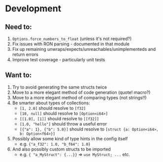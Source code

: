 Development
===

## Need to:
1.  `Options.force_numbers_to_float` (unless it's not required?)
2.  Fix issues with RON parsing - documented in that module
3.  Fix up remaining unwraps/expects/unreachables/unimplementeds and return errors
4.  Improve test coverage - particularly unit tests

## Want to:
1.  Try to avoid generating the same structs twice
2.  Move to a more elegant method of code generation (quote! macro?)
3.  Move to a more elegant method of comparing types (not strings!!)
4.  Be smarter about types of collections:
    -   `[1, 2.0]` should resolve to `[f32]`
    -   `[10, null]` should resolve to `[Option<i64>]`
    -   `[[1.0], [1]]` should resolve to `[[f32]]`
    -   `[1.0, "hello"]` should throw a useful error
    -   `[{"a": 1}, {"b": 5.0}]` should resolve to `[struct {a: Option<i64>, b: Option<f64>}]`
5.  Possibly allow some kind of type hints in the config itself
    -   e.g. `{"a_f32": 1.0, "b_f64": 1.0}`
6.  And also possibly custom structs to be imported
    -   e.g. `{ "a_MyStruct": {...}}` => `use MyStruct; ...` etc.
